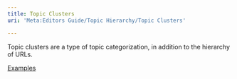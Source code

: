 ```yaml
---
title: Topic Clusters
uri: 'Meta:Editors Guide/Topic Hierarchy/Topic Clusters'

---
```

Topic clusters are a type of topic categorization, in addition to the hierarchy of URLs.

[Examples](/Meta:Editors_Guide/Topic_Hierarchy/Topic_Clusters/Examples)